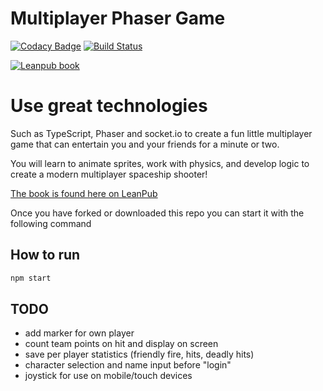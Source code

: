 # Multiplayer Phaser Game

[![Codacy Badge](https://api.codacy.com/project/badge/Grade/b1f5cc255c5f40b4a1dcc6f0431447a5)](https://www.codacy.com/app/o.lodriguez/Multiplayer-Phaser-game?utm_source=github.com&utm_medium=referral&utm_content=code0wl/Multiplayer-Phaser-game&utm_campaign=badger)
[![Build Status](https://travis-ci.org/code0wl/Multiplayer-Phaser-game.svg?branch=develop)](https://travis-ci.org/code0wl/Multiplayer-Phaser-game)

[![Leanpub book](https://github.com/code0wl/Multiplayer-Phaser-game/blob/develop/public/assets/book-template.png?raw=true)](https://leanpub.com/buildmultiplayergame)

# Use great technologies

Such as TypeScript, Phaser and socket.io to create a fun little multiplayer 
game that can entertain you and your friends for a minute or two.

You will learn to animate sprites, work with physics, and develop logic to 
create a modern multiplayer spaceship shooter!

[The book is found here on LeanPub](https://leanpub.com/buildmultiplayergame)

Once you have forked or downloaded this repo you can start it with the following command

## How to run
```bash
npm start
```

## TODO
- add marker for own player
- count team points on hit and display on screen
- save per player statistics (friendly fire, hits, deadly hits)
- character selection and name input before "login"
- joystick for use on mobile/touch devices
